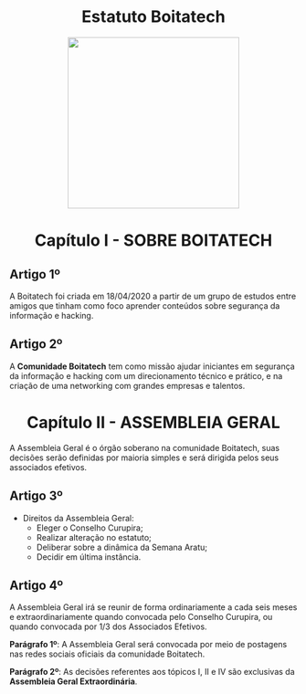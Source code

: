 
<h1 align="center"> Estatuto Boitatech </h1>
<div align='center'>
    <img src='https://i.imgur.com/L9nmyHE.png' width="300" height="300">
</div>

<h1 align="center"> Capítulo I - SOBRE BOITATECH </h1>

## Artigo 1º
A Boitatech foi criada em 18/04/2020 a partir de um grupo de estudos entre amigos que tinham como foco aprender conteúdos sobre segurança da informação e hacking.

## **Artigo 2º**
A **Comunidade Boitatech** tem como missão ajudar iniciantes em segurança da informação e hacking com um direcionamento técnico e prático, e na criação de uma networking com grandes empresas e talentos.

<h1 align="center"> Capítulo II - ASSEMBLEIA GERAL </h1>
A Assembleia Geral é o órgão soberano na comunidade Boitatech, suas decisões serão definidas por maioria simples e será dirigida pelos seus associados efetivos.

## **Artigo 3º**
- Direitos da Assembleia Geral:
    - Eleger o Conselho Curupira;
    - Realizar alteração no estatuto;
    - Deliberar sobre a dinâmica da Semana Aratu;
    - Decidir em última instância.

## **Artigo 4º**
A Assembleia Geral irá se reunir de forma ordinariamente a cada seis meses e extraordinariamente quando convocada pelo Conselho Curupira, ou quando convocada por 1/3 dos Associados Efetivos.

**Parágrafo 1º**: A Assembleia Geral será convocada por meio de postagens nas redes sociais oficiais da comunidade Boitatech.

**Parágrafo 2º**: As decisões referentes aos tópicos I, II e IV são exclusivas da **Assembleia Geral Extraordinária**.
